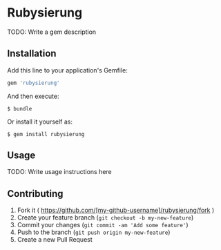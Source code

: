# Rubysierung

TODO: Write a gem description

## Installation

Add this line to your application's Gemfile:

```ruby
gem 'rubysierung'
```

And then execute:

    $ bundle

Or install it yourself as:

    $ gem install rubysierung

## Usage

TODO: Write usage instructions here

## Contributing

1. Fork it ( https://github.com/[my-github-username]/rubysierung/fork )
2. Create your feature branch (`git checkout -b my-new-feature`)
3. Commit your changes (`git commit -am 'Add some feature'`)
4. Push to the branch (`git push origin my-new-feature`)
5. Create a new Pull Request
